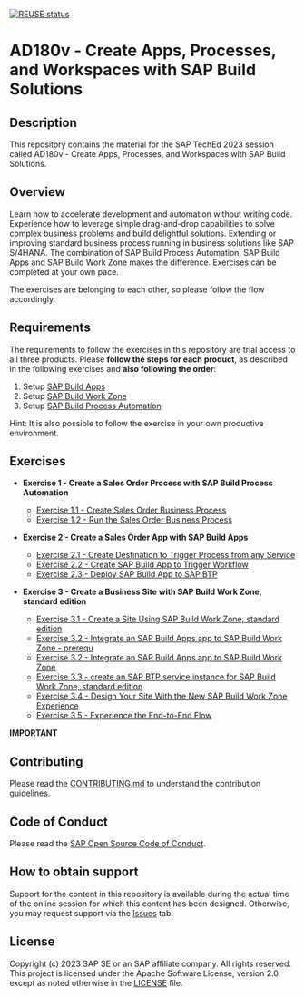 [![REUSE status](https://api.reuse.software/badge/github.com/SAP-samples/teched2023-AD180v)](https://api.reuse.software/info/github.com/SAP-samples/teched2023-AD180v)

# AD180v - Create Apps, Processes, and Workspaces with SAP Build Solutions

## Description

This repository contains the material for the SAP TechEd 2023 session called AD180v - Create Apps, Processes, and Workspaces with SAP Build Solutions.  

## Overview

Learn how to accelerate development and automation without writing code. Experience how to leverage simple drag-and-drop capabilities to solve complex business problems and build delightful solutions. Extending or improving standard business process running in business solutions like SAP S/4HANA. 
The combination of SAP Build Process Automation, SAP Build Apps and SAP Build Work Zone makes the difference. 
Exercises can be completed at your own pace. 

The exercises are belonging to each other, so please follow the flow accordingly.

## Requirements

The requirements to follow the exercises in this repository are trial access to all three products.
Please **follow the steps for each product**, as described in the following exercises and **also following the order**:
1. Setup [SAP Build Apps](exercises/0_Setup_Trial_Landscape/build-apps-trial-booster)
2. Setup [SAP Build Work Zone](exercises/0_Setup_Trial_Landscape/cp-portal-cloud-foundry-getting-started)
3. Setup [SAP Build Process Automation](exercises/0_Setup_Trial_Landscape/spa-subscribe-free-trial)

Hint: It is also possible to follow the exercise in your own productive environment.

## Exercises

- **Exercise 1 - Create a Sales Order Process with SAP Build Process Automation**
    - [Exercise 1.1 - Create Sales Order Business Process](exercises/1_Build_Process_Automation/1_1_spa-academy-salesorder)
    - [Exercise 1.2 - Run the Sales Order Business Process](exercises/ex1#exercise-12-sub-exercise-2-description)
  
- **Exercise 2 - Create a Sales Order App with SAP Build Apps**
    - [Exercise 2.1 - Create Destination to Trigger Process from any Service](exercises/2_Build_Apps/1_spa-create-service-instance-destination/spa-create-service-instance-destination.md)
    - [Exercise 2.2 - Create SAP Build App to Trigger Workflow](exercises/2_Build_Apps/2_build-apps-workflow-trigger/build-apps-workflow-trigger.md)
    - [Exercise 2.3 - Deploy SAP Build App to SAP BTP](exercises/2_Build_Apps/3_build-apps-deploy/build-apps-deply.md)
  
- **Exercise 3 - Create a Business Site with SAP Build Work Zone, standard edition**
    - [Exercise 3.1 - Create a Site Using SAP Build Work Zone, standard edition](exercises/3_Build_Work_Zone/1_cp-portal-cloud-foundry-create-sitelaunchpad/cp-portal-cloud-foundry-create-sitelaunchpad.md)
    - [Exercise 3.2 - Integrate an SAP Build Apps app to SAP Build Work Zone - prerequ](exercises/3_Build_Work_Zone/2_cp-portal-cloud-foundry-new-sapui5/cp-portal-cloud-foundry-new-sapui5.md)
    - [Exercise 3.2 - Integrate an SAP Build Apps app to SAP Build Work Zone](exercises/3_Build_Work_Zone/3_workzone-build-6-sales-app/workzone-build-6-sales-app.md)
    - [Exercise 3.3 - create an SAP BTP service instance for SAP Build Work Zone, standard edition](exercises/3_Build_Work_Zone/4_spa-configure-workzone/spa-configure-workzone.md)
    - [Exercise 3.4 - Design Your Site With the New SAP Build Work Zone Experience](exercises/3_Build_Work_Zone/5_cp-portal-cloud-foundry-spaces-pages/cp-portal-cloud-foundry-spaces-pages.md)
    - [Exercise 3.5 - Experience the End-to-End Flow](exercises/3_Build_Work_Zone/6_workzone-build-7-user-experience/workzone-build-7-user-experience.md)


**IMPORTANT**

## Contributing
Please read the [CONTRIBUTING.md](./CONTRIBUTING.md) to understand the contribution guidelines.

## Code of Conduct
Please read the [SAP Open Source Code of Conduct](https://github.com/SAP-samples/.github/blob/main/CODE_OF_CONDUCT.md).

## How to obtain support

Support for the content in this repository is available during the actual time of the online session for which this content has been designed. Otherwise, you may request support via the [Issues](../../issues) tab.

## License
Copyright (c) 2023 SAP SE or an SAP affiliate company. All rights reserved. This project is licensed under the Apache Software License, version 2.0 except as noted otherwise in the [LICENSE](LICENSES/Apache-2.0.txt) file.
